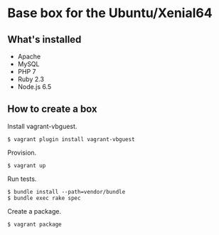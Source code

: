 # Base box for the Ubuntu/Xenial64

## What's installed

* Apache
* MySQL
* PHP 7
* Ruby 2.3
* Node.js 6.5

## How to create a box

Install vagrant-vbguest.

```
$ vagrant plugin install vagrant-vbguest
```

Provision.

```
$ vagrant up
```

Run tests.

```
$ bundle install --path=vendor/bundle
$ bundle exec rake spec
```

Create a package.

```
$ vagrant package
```
